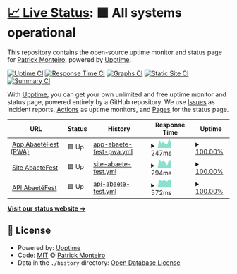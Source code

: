 # [📈 Live Status](https://patrickmonteiro.github.io/upptime): <!--live status--> **🟩 All systems operational**

This repository contains the open-source uptime monitor and status page for [Patrick Monteiro](https://www.youtube.com/c/PatrickMonteiroEng), powered by [Upptime](https://github.com/upptime/upptime).

[![Uptime CI](https://github.com/patrickmonteiro/upptime/workflows/Uptime%20CI/badge.svg)](https://github.com/patrickmonteiro/upptime/actions?query=workflow%3A%22Uptime+CI%22)
[![Response Time CI](https://github.com/patrickmonteiro/upptime/workflows/Response%20Time%20CI/badge.svg)](https://github.com/patrickmonteiro/upptime/actions?query=workflow%3A%22Response+Time+CI%22)
[![Graphs CI](https://github.com/patrickmonteiro/upptime/workflows/Graphs%20CI/badge.svg)](https://github.com/patrickmonteiro/upptime/actions?query=workflow%3A%22Graphs+CI%22)
[![Static Site CI](https://github.com/patrickmonteiro/upptime/workflows/Static%20Site%20CI/badge.svg)](https://github.com/patrickmonteiro/upptime/actions?query=workflow%3A%22Static+Site+CI%22)
[![Summary CI](https://github.com/patrickmonteiro/upptime/workflows/Summary%20CI/badge.svg)](https://github.com/patrickmonteiro/upptime/actions?query=workflow%3A%22Summary+CI%22)

With [Upptime](https://upptime.js.org), you can get your own unlimited and free uptime monitor and status page, powered entirely by a GitHub repository. We use [Issues](https://github.com/patrickmonteiro/upptime/issues) as incident reports, [Actions](https://github.com/patrickmonteiro/upptime/actions) as uptime monitors, and [Pages](https://patrickmonteiro.github.io/upptime) for the status page.

<!--start: status pages-->
<!-- This summary is generated by Upptime (https://github.com/upptime/upptime) -->
<!-- Do not edit this manually, your changes will be overwritten -->
<!-- prettier-ignore -->
| URL | Status | History | Response Time | Uptime |
| --- | ------ | ------- | ------------- | ------ |
| <img alt="" src="https://icons.duckduckgo.com/ip3/app.abaetefest.com.br.ico" height="13"> [App AbaetéFest (PWA)](https://app.abaetefest.com.br/#/) | 🟩 Up | [app-abaete-fest-pwa.yml](https://github.com/patrickmonteiro/upptime/commits/HEAD/history/app-abaete-fest-pwa.yml) | <details><summary><img alt="Response time graph" src="./graphs/app-abaete-fest-pwa/response-time-week.png" height="20"> 247ms</summary><br><a href="https://patrickmonteiro.github.io/upptime/history/app-abaete-fest-pwa"><img alt="Response time 258" src="https://img.shields.io/endpoint?url=https%3A%2F%2Fraw.githubusercontent.com%2Fpatrickmonteiro%2Fupptime%2FHEAD%2Fapi%2Fapp-abaete-fest-pwa%2Fresponse-time.json"></a><br><a href="https://patrickmonteiro.github.io/upptime/history/app-abaete-fest-pwa"><img alt="24-hour response time 261" src="https://img.shields.io/endpoint?url=https%3A%2F%2Fraw.githubusercontent.com%2Fpatrickmonteiro%2Fupptime%2FHEAD%2Fapi%2Fapp-abaete-fest-pwa%2Fresponse-time-day.json"></a><br><a href="https://patrickmonteiro.github.io/upptime/history/app-abaete-fest-pwa"><img alt="7-day response time 247" src="https://img.shields.io/endpoint?url=https%3A%2F%2Fraw.githubusercontent.com%2Fpatrickmonteiro%2Fupptime%2FHEAD%2Fapi%2Fapp-abaete-fest-pwa%2Fresponse-time-week.json"></a><br><a href="https://patrickmonteiro.github.io/upptime/history/app-abaete-fest-pwa"><img alt="30-day response time 262" src="https://img.shields.io/endpoint?url=https%3A%2F%2Fraw.githubusercontent.com%2Fpatrickmonteiro%2Fupptime%2FHEAD%2Fapi%2Fapp-abaete-fest-pwa%2Fresponse-time-month.json"></a><br><a href="https://patrickmonteiro.github.io/upptime/history/app-abaete-fest-pwa"><img alt="1-year response time 258" src="https://img.shields.io/endpoint?url=https%3A%2F%2Fraw.githubusercontent.com%2Fpatrickmonteiro%2Fupptime%2FHEAD%2Fapi%2Fapp-abaete-fest-pwa%2Fresponse-time-year.json"></a></details> | <details><summary><a href="https://patrickmonteiro.github.io/upptime/history/app-abaete-fest-pwa">100.00%</a></summary><a href="https://patrickmonteiro.github.io/upptime/history/app-abaete-fest-pwa"><img alt="All-time uptime 100.00%" src="https://img.shields.io/endpoint?url=https%3A%2F%2Fraw.githubusercontent.com%2Fpatrickmonteiro%2Fupptime%2FHEAD%2Fapi%2Fapp-abaete-fest-pwa%2Fuptime.json"></a><br><a href="https://patrickmonteiro.github.io/upptime/history/app-abaete-fest-pwa"><img alt="24-hour uptime 100.00%" src="https://img.shields.io/endpoint?url=https%3A%2F%2Fraw.githubusercontent.com%2Fpatrickmonteiro%2Fupptime%2FHEAD%2Fapi%2Fapp-abaete-fest-pwa%2Fuptime-day.json"></a><br><a href="https://patrickmonteiro.github.io/upptime/history/app-abaete-fest-pwa"><img alt="7-day uptime 100.00%" src="https://img.shields.io/endpoint?url=https%3A%2F%2Fraw.githubusercontent.com%2Fpatrickmonteiro%2Fupptime%2FHEAD%2Fapi%2Fapp-abaete-fest-pwa%2Fuptime-week.json"></a><br><a href="https://patrickmonteiro.github.io/upptime/history/app-abaete-fest-pwa"><img alt="30-day uptime 100.00%" src="https://img.shields.io/endpoint?url=https%3A%2F%2Fraw.githubusercontent.com%2Fpatrickmonteiro%2Fupptime%2FHEAD%2Fapi%2Fapp-abaete-fest-pwa%2Fuptime-month.json"></a><br><a href="https://patrickmonteiro.github.io/upptime/history/app-abaete-fest-pwa"><img alt="1-year uptime 100.00%" src="https://img.shields.io/endpoint?url=https%3A%2F%2Fraw.githubusercontent.com%2Fpatrickmonteiro%2Fupptime%2FHEAD%2Fapi%2Fapp-abaete-fest-pwa%2Fuptime-year.json"></a></details>
| <img alt="" src="https://icons.duckduckgo.com/ip3/abaetefest.com.br.ico" height="13"> [Site AbaetéFest](https://abaetefest.com.br/) | 🟩 Up | [site-abaete-fest.yml](https://github.com/patrickmonteiro/upptime/commits/HEAD/history/site-abaete-fest.yml) | <details><summary><img alt="Response time graph" src="./graphs/site-abaete-fest/response-time-week.png" height="20"> 294ms</summary><br><a href="https://patrickmonteiro.github.io/upptime/history/site-abaete-fest"><img alt="Response time 309" src="https://img.shields.io/endpoint?url=https%3A%2F%2Fraw.githubusercontent.com%2Fpatrickmonteiro%2Fupptime%2FHEAD%2Fapi%2Fsite-abaete-fest%2Fresponse-time.json"></a><br><a href="https://patrickmonteiro.github.io/upptime/history/site-abaete-fest"><img alt="24-hour response time 296" src="https://img.shields.io/endpoint?url=https%3A%2F%2Fraw.githubusercontent.com%2Fpatrickmonteiro%2Fupptime%2FHEAD%2Fapi%2Fsite-abaete-fest%2Fresponse-time-day.json"></a><br><a href="https://patrickmonteiro.github.io/upptime/history/site-abaete-fest"><img alt="7-day response time 294" src="https://img.shields.io/endpoint?url=https%3A%2F%2Fraw.githubusercontent.com%2Fpatrickmonteiro%2Fupptime%2FHEAD%2Fapi%2Fsite-abaete-fest%2Fresponse-time-week.json"></a><br><a href="https://patrickmonteiro.github.io/upptime/history/site-abaete-fest"><img alt="30-day response time 313" src="https://img.shields.io/endpoint?url=https%3A%2F%2Fraw.githubusercontent.com%2Fpatrickmonteiro%2Fupptime%2FHEAD%2Fapi%2Fsite-abaete-fest%2Fresponse-time-month.json"></a><br><a href="https://patrickmonteiro.github.io/upptime/history/site-abaete-fest"><img alt="1-year response time 309" src="https://img.shields.io/endpoint?url=https%3A%2F%2Fraw.githubusercontent.com%2Fpatrickmonteiro%2Fupptime%2FHEAD%2Fapi%2Fsite-abaete-fest%2Fresponse-time-year.json"></a></details> | <details><summary><a href="https://patrickmonteiro.github.io/upptime/history/site-abaete-fest">100.00%</a></summary><a href="https://patrickmonteiro.github.io/upptime/history/site-abaete-fest"><img alt="All-time uptime 99.99%" src="https://img.shields.io/endpoint?url=https%3A%2F%2Fraw.githubusercontent.com%2Fpatrickmonteiro%2Fupptime%2FHEAD%2Fapi%2Fsite-abaete-fest%2Fuptime.json"></a><br><a href="https://patrickmonteiro.github.io/upptime/history/site-abaete-fest"><img alt="24-hour uptime 100.00%" src="https://img.shields.io/endpoint?url=https%3A%2F%2Fraw.githubusercontent.com%2Fpatrickmonteiro%2Fupptime%2FHEAD%2Fapi%2Fsite-abaete-fest%2Fuptime-day.json"></a><br><a href="https://patrickmonteiro.github.io/upptime/history/site-abaete-fest"><img alt="7-day uptime 100.00%" src="https://img.shields.io/endpoint?url=https%3A%2F%2Fraw.githubusercontent.com%2Fpatrickmonteiro%2Fupptime%2FHEAD%2Fapi%2Fsite-abaete-fest%2Fuptime-week.json"></a><br><a href="https://patrickmonteiro.github.io/upptime/history/site-abaete-fest"><img alt="30-day uptime 100.00%" src="https://img.shields.io/endpoint?url=https%3A%2F%2Fraw.githubusercontent.com%2Fpatrickmonteiro%2Fupptime%2FHEAD%2Fapi%2Fsite-abaete-fest%2Fuptime-month.json"></a><br><a href="https://patrickmonteiro.github.io/upptime/history/site-abaete-fest"><img alt="1-year uptime 99.99%" src="https://img.shields.io/endpoint?url=https%3A%2F%2Fraw.githubusercontent.com%2Fpatrickmonteiro%2Fupptime%2FHEAD%2Fapi%2Fsite-abaete-fest%2Fuptime-year.json"></a></details>
| <img alt="" src="https://icons.duckduckgo.com/ip3/polished-snowflake-9723.fly.dev.ico" height="13"> [API AbaetéFest](https://polished-snowflake-9723.fly.dev/api/events) | 🟩 Up | [api-abaete-fest.yml](https://github.com/patrickmonteiro/upptime/commits/HEAD/history/api-abaete-fest.yml) | <details><summary><img alt="Response time graph" src="./graphs/api-abaete-fest/response-time-week.png" height="20"> 572ms</summary><br><a href="https://patrickmonteiro.github.io/upptime/history/api-abaete-fest"><img alt="Response time 1062" src="https://img.shields.io/endpoint?url=https%3A%2F%2Fraw.githubusercontent.com%2Fpatrickmonteiro%2Fupptime%2FHEAD%2Fapi%2Fapi-abaete-fest%2Fresponse-time.json"></a><br><a href="https://patrickmonteiro.github.io/upptime/history/api-abaete-fest"><img alt="24-hour response time 722" src="https://img.shields.io/endpoint?url=https%3A%2F%2Fraw.githubusercontent.com%2Fpatrickmonteiro%2Fupptime%2FHEAD%2Fapi%2Fapi-abaete-fest%2Fresponse-time-day.json"></a><br><a href="https://patrickmonteiro.github.io/upptime/history/api-abaete-fest"><img alt="7-day response time 572" src="https://img.shields.io/endpoint?url=https%3A%2F%2Fraw.githubusercontent.com%2Fpatrickmonteiro%2Fupptime%2FHEAD%2Fapi%2Fapi-abaete-fest%2Fresponse-time-week.json"></a><br><a href="https://patrickmonteiro.github.io/upptime/history/api-abaete-fest"><img alt="30-day response time 761" src="https://img.shields.io/endpoint?url=https%3A%2F%2Fraw.githubusercontent.com%2Fpatrickmonteiro%2Fupptime%2FHEAD%2Fapi%2Fapi-abaete-fest%2Fresponse-time-month.json"></a><br><a href="https://patrickmonteiro.github.io/upptime/history/api-abaete-fest"><img alt="1-year response time 1062" src="https://img.shields.io/endpoint?url=https%3A%2F%2Fraw.githubusercontent.com%2Fpatrickmonteiro%2Fupptime%2FHEAD%2Fapi%2Fapi-abaete-fest%2Fresponse-time-year.json"></a></details> | <details><summary><a href="https://patrickmonteiro.github.io/upptime/history/api-abaete-fest">100.00%</a></summary><a href="https://patrickmonteiro.github.io/upptime/history/api-abaete-fest"><img alt="All-time uptime 99.96%" src="https://img.shields.io/endpoint?url=https%3A%2F%2Fraw.githubusercontent.com%2Fpatrickmonteiro%2Fupptime%2FHEAD%2Fapi%2Fapi-abaete-fest%2Fuptime.json"></a><br><a href="https://patrickmonteiro.github.io/upptime/history/api-abaete-fest"><img alt="24-hour uptime 100.00%" src="https://img.shields.io/endpoint?url=https%3A%2F%2Fraw.githubusercontent.com%2Fpatrickmonteiro%2Fupptime%2FHEAD%2Fapi%2Fapi-abaete-fest%2Fuptime-day.json"></a><br><a href="https://patrickmonteiro.github.io/upptime/history/api-abaete-fest"><img alt="7-day uptime 100.00%" src="https://img.shields.io/endpoint?url=https%3A%2F%2Fraw.githubusercontent.com%2Fpatrickmonteiro%2Fupptime%2FHEAD%2Fapi%2Fapi-abaete-fest%2Fuptime-week.json"></a><br><a href="https://patrickmonteiro.github.io/upptime/history/api-abaete-fest"><img alt="30-day uptime 100.00%" src="https://img.shields.io/endpoint?url=https%3A%2F%2Fraw.githubusercontent.com%2Fpatrickmonteiro%2Fupptime%2FHEAD%2Fapi%2Fapi-abaete-fest%2Fuptime-month.json"></a><br><a href="https://patrickmonteiro.github.io/upptime/history/api-abaete-fest"><img alt="1-year uptime 99.96%" src="https://img.shields.io/endpoint?url=https%3A%2F%2Fraw.githubusercontent.com%2Fpatrickmonteiro%2Fupptime%2FHEAD%2Fapi%2Fapi-abaete-fest%2Fuptime-year.json"></a></details>

<!--end: status pages-->

[**Visit our status website →**](https://patrickmonteiro.github.io/upptime)

## 📄 License

- Powered by: [Upptime](https://github.com/upptime/upptime)
- Code: [MIT](./LICENSE) © [Patrick Monteiro](https://www.youtube.com/c/PatrickMonteiroEng)
- Data in the `./history` directory: [Open Database License](https://opendatacommons.org/licenses/odbl/1-0/)
